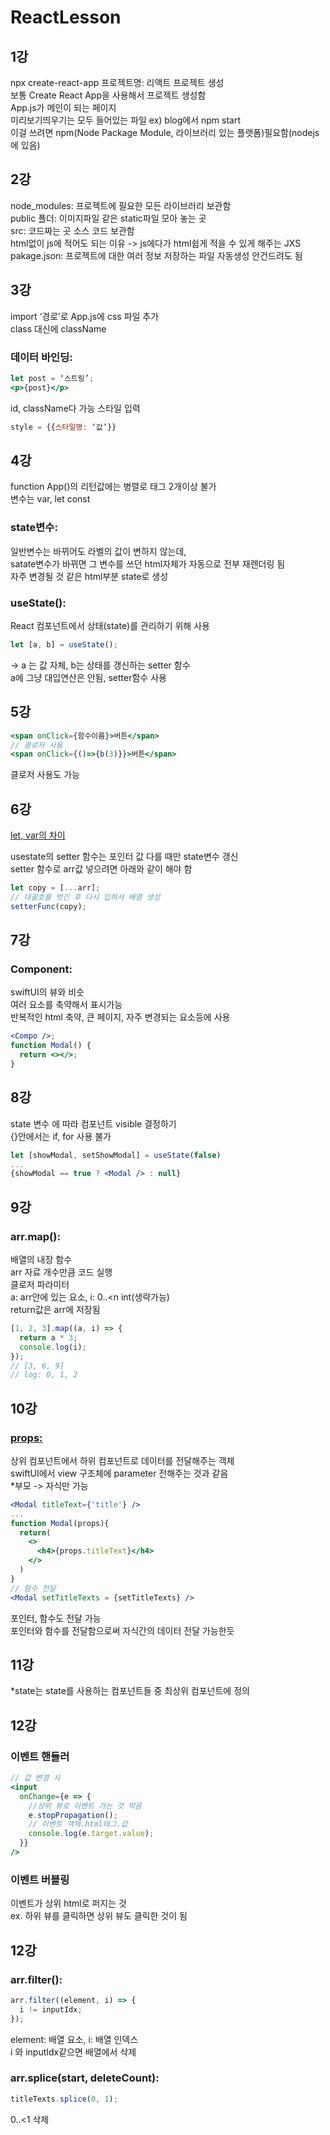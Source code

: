 # ReactLesson

## 1강

npx create-react-app 프로젝트명: 리액트 프로젝트 생성  
보통 Create React App을 사용해서 프로젝트 생성함  
App.js가 메인이 되는 페이지  
미리보기띄우기는 모두 들어있는 파일 ex) blog에서 npm start  
이걸 쓰려면 npm(Node Package Module, 라이브러리 있는 플랫폼)필요함(nodejs에 있음)

## 2강

node_modules: 프로젝트에 필요한 모든 라이브러리 보관함  
public 폴더: 이미지파일 같은 static파일 모아 놓는 곳  
src: 코드짜는 곳 소스 코드 보관함  
html없이 js에 적어도 되는 이유 -> js에다가 html쉽게 적을 수 있게 해주는 JXS  
pakage.json: 프로젝트에 대한 여러 정보 저장하는 파일 자동생성 안건드려도 됨

## 3강

import ‘경로’로 App.js에 css 파일 추가  
class 대신에 className

### 데이터 바인딩:

```jsx
let post = ‘스트링’;
<p>{post}</p>
```

id, className다 가능
스타일 입력

```jsx
style = {{스타일명: ‘값’}}
```

## 4강

function App()의 리턴값에는 병렬로 태그 2개이상 불가  
변수는 var, let const

### state변수:

일반변수는 바뀌어도 라벨의 값이 변하지 않는데,  
satate변수가 바뀌면 그 변수를 쓰던 html자체가 자동으로 전부 재렌더링 됨  
자주 변경될 것 같은 html부분 state로 생성

### useState():

React 컴포넌트에서 상태(state)를 관리하기 위해 사용

```jsx
let [a, b] = useState();
```

-> a 는 값 자체, b는 상태를 갱신하는 setter 함수  
a에 그냥 대입연산은 안됨, setter함수 사용

## 5강

```jsx
<span onClick={함수이름}>버튼</span>
// 클로저 사용
<span onClick={()=>{b(3)}}>버튼</span>

```

클로저 사용도 가능

## 6강

[let, var의 차이](https://www.freecodecamp.org/korean/news/var-let-constyi-caijeomeun/)

usestate의 setter 함수는 포인터 값 다를 때만 state변수 갱신  
setter 함수로 arr값 넣으려면 아래와 같이 해야 함

```jsx
let copy = [...arr];
// 대괄호를 벗긴 후 다시 입혀서 배열 생성
setterFunc(copy);
```

## 7강

### Component:

swiftUI의 뷰와 비슷  
여러 요소를 축약해서 표시가능  
반복적인 html 축약, 큰 페이지, 자주 변경되는 요소등에 사용

```jsx
<Compo />;
function Modal() {
  return <></>;
}
```

## 8강

state 변수 에 따라 컴포넌트 visible 결정하기  
{}안에서는 if, for 사용 불가

```jsx
let [showModal, setShowModal] = useState(false)
...
{showModal == true ? <Modal /> : null}
```

## 9강

### arr.map():

배열의 내장 함수  
arr 자료 개수만큼 코드 실행  
클로저 파라미터  
a: arr안에 있는 요소, i: 0..<n int(생략가능)  
return값은 arr에 저장됨

```jsx
[1, 2, 3].map((a, i) => {
  return a * 3;
  console.log(i);
});
// [3, 6, 9]
// log: 0, 1, 2
```

## 10강

### [props:](https://www.snugarchive.com/blog/react-components-and-props/)

상위 컴포넌트에서 하위 컴포넌트로 데이터를 전달해주는 객체  
swiftUI에서 view 구조체에 parameter 전해주는 것과 같음  
\*부모 -> 자식만 가능

```jsx
<Modal titleText={'title'} />
...
function Modal(props){
  return(
    <>
      <h4>{props.titleText}</h4>
    </>
  )
}
// 함수 전달
<Modal setTitleTexts = {setTitleTexts} />
```

포인터, 함수도 전달 가능  
포인터와 함수를 전달함으로써 자식간의 데이터 전달 가능한듯

## 11강

\*state는 state를 사용하는 컴포넌트들 중 최상위 컴포넌트에 정의

## 12강

### 이벤트 핸들러

```jsx
// 값 변경 시
<input
  onChange={e => {
    //상위 뷰로 이벤트 가는 것 막음
    e.stopPropagation();
    // 이벤트 객체.html태그.값
    console.log(e.target.value);
  }}
/>
```

### 이벤트 버블링

이벤트가 상위 html로 퍼지는 것  
ex. 하위 뷰를 클릭하면 상위 뷰도 클릭한 것이 됨

## 12강

### arr.filter():

```jsx
arr.filter((element, i) => {
  i != inputIdx;
});
```

element: 배열 요소, i: 배열 인덱스  
i 와 inputIdx같으면 배열에서 삭제

### arr.splice(start, deleteCount):

```jsx
titleTexts.splice(0, 1);
```

0..<1 삭제
